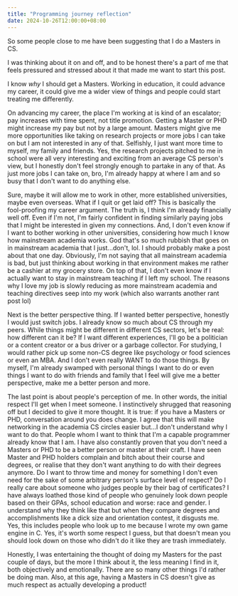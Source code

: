 ```yaml
---
title: "Programming journey reflection"
date: 2024-10-26T12:00:00+08:00
---
```


So some people close to me have been suggesting that I do a Masters in CS. 

I was thinking about it on and off, and to be honest there's a part of me that feels pressured and stressed about it that made me want to start this post.

<!--more-->

I know *why* I should get a Masters. Working in education, it could advance my career, it could give me a wider view of things and people could start treating me differently. 

On advancing my career, the place I'm working at is kind of an escalator; pay increases with time spent, not title promotion. Getting a Master or PHD might increase my pay but not by a large amount. Masters might give me more opportunities like taking on research projects or more jobs I can take on but I am not interested in any of that. Selfishly, I just want more time to myself, my family and friends. Yes, the research projects pitched to me in school were all very interesting and exciting from an average CS person's view, but I honestly don't feel strongly enough to partake in any of that. As just more jobs I can take on, bro, I'm already happy at where I am and so busy that I don't want to do anything else.

Sure, maybe it will allow me to work in other, more established universities, maybe even overseas. What if I quit or get laid off? This is basically the fool-proofing my career argument. The truth is, I think I'm already financially well off. Even if I'm not, I'm fairly confident in finding similarly paying jobs that I might be interested in given my connections. And, I don't even know if I want to bother working in other universities, considering how much I know how mainstream academia works. God that's so much rubbish that goes on in mainstream academia that I just...don't, lol. I should probably make a post about that one day. Obviously, I'm not saying that all mainstream academia is bad, but just thinking about working in that environment makes me rather be a cashier at my grocery store. On top of that, I don't even know if I actually want to stay in mainstream teaching if I left my school. The reasons why I love my job is slowly reducing as more mainstream academia and teaching directives seep into my work (which also warrants another rant post lol)

Next is the better perspective thing. If I wanted better perspective, honestly I would just switch jobs. I already know so much about CS through my peers. While things might be different in different CS sectors, let's be real: how different can it be? If I want different experiences, I'll go be a politician or a content creator or a bus driver or a garbage collector. For studying, I would rather pick up some non-CS degree like psychology or food sciences or even an MBA. And I don't even really WANT to do those things. By myself, I'm already swamped with personal things I want to do or even things I want to do with friends and family that I feel will give me a better perspective, make me a better person and more.

The last point is about people's perception of me. In other words, the initial respect I'll get when I meet someone. I instinctively shrugged that reasoning off but I decided to give it more thought. It is true: if you have a Masters or PHD, conversation around you does change. I agree that this will make networking in the academia CS circles easier but...I don't understand why I want to do that. People whom I want to think that I'm a capable programmer already know that I am. I have also constantly proven that you don't need a Masters or PHD to be a better person or master at their craft. I have seen Master and PHD holders complain and bitch about their course and degrees, or realise that they don't want anything to do with their degrees anymore. Do I want to throw time and money for something I don't even need for the sake of some arbitrary person's surface level of respect? Do I really care about someone who judges people by their bag of certificates? I have always loathed those kind of people who genuinely look down people based on their GPAs, school education and worse: race and gender. I understand why they think like that but when they compare degrees and accomplishments like a dick size and orientation contest, it disgusts me. Yes, this includes people who look up to me because I wrote my own game engine in C. Yes, it's worth some respect I guess, but that doesn't mean you should look down on those who didn't do it like they are trash immediately. 

Honestly, I was entertaining the thought of doing my Masters for the past couple of days, but the more I think about it, the less meaning I find in it, both objectively and emotionally. There are so many other things I'd rather be doing man. Also, at this age, having a Masters in CS doesn't give as much respect as actually developing a product!  

